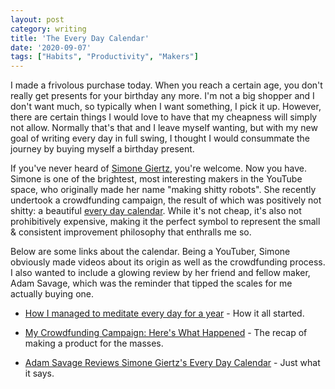 ```yaml
---
layout: post
category: writing
title: 'The Every Day Calendar'
date: '2020-09-07'
tags: ["Habits", "Productivity", "Makers"]
---
```


I made a frivolous purchase today. When you reach a certain age, you don't really get presents for your birthday any more. I'm not a big shopper and I don't want much, so typically when I want something, I pick it up. However, there are certain things I would love to have that my cheapness will simply not allow. Normally that's that and I leave myself wanting, but with my new goal of writing every day in full swing, I thought I would consummate the journey by buying myself a birthday present.

<!--more-->

If you've never heard of [Simone Giertz](https://twitter.com/SimoneGiertz), you're welcome. Now you have. Simone is one of the brightest, most interesting makers in the YouTube space, who originally made her name "making shitty robots". She recently undertook a crowdfunding campaign, the result of which was positively not shitty: a beautiful [every day calendar](https://simonegiertz.myshopify.com/). While it's not cheap, it's also not prohibitively expensive, making it the perfect symbol to represent the small & consistent improvement philosophy that enthralls me so.

Below are some links about the calendar. Being a YouTuber, Simone obviously made videos about its origin as well as the crowdfunding process. I also wanted to include a glowing review by her friend and fellow maker, Adam Savage, which was the reminder that tipped the scales for me actually buying one.

* [How I managed to meditate every day for a year](https://www.youtube.com/watch?v=-lpvy-xkSNA) - How it all started.

* [My Crowdfunding Campaign: Here's What Happened](https://www.youtube.com/watch?v=7G0Vuvb45HQ) - The recap of making a product for the masses.

* [Adam Savage Reviews Simone Giertz's Every Day Calendar](https://www.youtube.com/watch?v=gykzsbqJ76U) - Just what it says.

